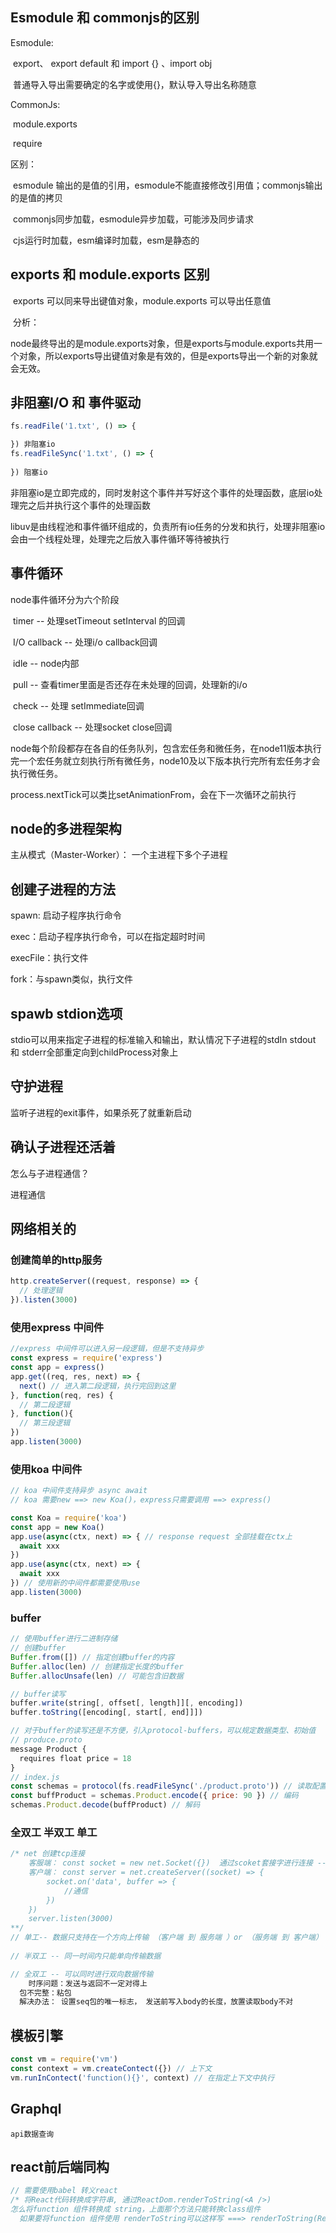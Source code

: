 ## Esmodule 和 commonjs的区别

Esmodule:

​	 export、 export default 和 import {}  、import obj

​	 普通导入导出需要确定的名字或使用{}，默认导入导出名称随意

CommonJs:

​	module.exports

​	require

区别：

​	esmodule 输出的是值的引用，esmodule不能直接修改引用值；commonjs输出的是值的拷贝

​	commonjs同步加载，esmodule异步加载，可能涉及同步请求

​	cjs运行时加载，esm编译时加载，esm是静态的

## exports 和 module.exports 区别

​	exports 可以同来导出键值对象，module.exports 可以导出任意值

​	分析：

​		node最终导出的是module.exports对象，但是exports与module.exports共用一个对象，所以exports导出键值对象是有效的，但是exports导出一个新的对象就会无效。

## 非阻塞I/O 和 事件驱动

```js
fs.readFile('1.txt', () => {

}) 非阻塞io
fs.readFileSync('1.txt', () => {
  
}) 阻塞io 
```

非阻塞io是立即完成的，同时发射这个事件并写好这个事件的处理函数，底层io处理完之后并执行这个事件的处理函数

libuv是由线程池和事件循环组成的，负责所有io任务的分发和执行，处理非阻塞io会由一个线程处理，处理完之后放入事件循环等待被执行

## 事件循环

node事件循环分为六个阶段

​	timer -- 处理setTimeout setInterval 的回调

​	I/O callback -- 处理i/o callback回调

​	idle -- node内部

​	pull -- 查看timer里面是否还存在未处理的回调，处理新的i/o

​	check -- 处理 setImmediate回调

​	close callback -- 处理socket close回调

node每个阶段都存在各自的任务队列，包含宏任务和微任务，在node11版本执行完一个宏任务就立刻执行所有微任务，node10及以下版本执行完所有宏任务才会执行微任务。

process.nextTick可以类比setAnimationFrom，会在下一次循环之前执行

## node的多进程架构

主从模式（Master-Worker）： 一个主进程下多个子进程

## 创建子进程的方法

spawn: 启动子程序执行命令

exec：启动子程序执行命令，可以在指定超时时间

execFile：执行文件

fork：与spawn类似，执行文件

## spawb stdion选项

stdio可以用来指定子进程的标准输入和输出，默认情况下子进程的stdIn stdout 和 stderr全部重定向到childProcess对象上

## 守护进程

监听子进程的exit事件，如果杀死了就重新启动

## 确认子进程还活着

 怎么与子进程通信？

进程通信

## 网络相关的

### 创建简单的http服务

```js
http.createServer((request, response) => {
  // 处理逻辑
}).listen(3000)
```

### 使用express 中间件

```js
//express 中间件可以进入另一段逻辑，但是不支持异步
const express = require('express')
const app = express()
app.get((req, res, next) => {
  next() // 进入第二段逻辑，执行完回到这里
}, function(req, res) {
  // 第二段逻辑
}, function(){
  // 第三段逻辑
})
app.listen(3000)
```

### 使用koa 中间件

```js
// koa 中间件支持异步 async await
// koa 需要new ==> new Koa()，express只需要调用 ==> express()

const Koa = require('koa')
const app = new Koa()
app.use(async(ctx, next) => { // response request 全部挂载在ctx上
  await xxx
})
app.use(async(ctx, next) => {
  await xxx
}) // 使用新的中间件都需要使用use
app.listen(3000)
```

### buffer

```js
// 使用buffer进行二进制存储
// 创建buffer
Buffer.from([]) // 指定创建buffer的内容
Buffer.alloc(len) // 创建指定长度的buffer
Buffer.allocUnsafe(len) // 可能包含旧数据

// buffer读写
buffer.write(string[, offset[, length]][, encoding])
buffer.toString([encoding[, start[, end]]])

// 对于buffer的读写还是不方便，引入protocol-buffers，可以规定数据类型、初始值
// produce.proto
message Product {
  requires float price = 18
}
// index.js
const schemas = protocol(fs.readFileSync('./product.proto')) // 读取配置文件
const buffProduct = schemas.Product.encode({ price: 90 }) // 编码
schemas.Product.decode(buffProduct) // 解码

```

### 全双工 半双工 单工

```js
/* net 创建tcp连接 
	客服端： const socket = new net.Socket({})  通过scoket套接字进行连接 --> socket.connect({}) 通信 --> socket.write()
	客户端： const server = net.createServer((socket) => {
		socket.on('data', buffer => {
			//通信
		})
	})  
	server.listen(3000)
**/
// 单工-- 数据只支持在一个方向上传输 （客户端 到 服务端 ）or （服务端 到 客户端）
 
// 半双工 -- 同一时间内只能单向传输数据

// 全双工 -- 可以同时进行双向数据传输
	时序问题：发送与返回不一定对得上
  包不完整：粘包
  解决办法： 设置seq包的唯一标志， 发送前写入body的长度，放置读取body不对
```

## 模板引擎

```js
const vm = require('vm')
const context = vm.createContect({}) // 上下文
vm.runInContect('function(){}', context) // 在指定上下文中执行
```

## Graphql

```
api数据查询
```

## react前后端同构

```js
// 需要使用babel 转义react
/* 将React代码转换成字符串, 通过ReactDom.renderToString(<A />)
怎么将function 组件转换成 string，上面那个方法只能转换class组件
  如果要将function 组件使用 renderToString可以这样写 ===> renderToString(React.creteElement(App)) */

```







